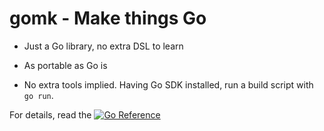 # gomk - Make things Go

- Just a Go library, no extra DSL to learn

- As portable as Go is

- No extra tools implied. Having Go SDK installed, run a build script with `go run`.

For details, read the [![Go Reference](https://pkg.go.dev/badge/git.fractalqb.de/fractalqb/gomk.svg)](https://pkg.go.dev/git.fractalqb.de/fractalqb/gomk)
